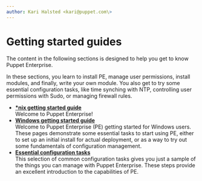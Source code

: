 ```yaml
---
author: Kari Halsted <kari@puppet.com\>
---
```


# Getting started guides

The content in the following sections is designed to help you get to know Puppet Enterprise.

In these sections, you learn to install PE, manage user permissions, install modules, and finally, write your own module. You also get to try some essential configuration tasks, like time synching with NTP, controlling user permissions with Sudo, or managing firewall rules.

-   **[\*nix getting started guide](nix_getting_started_guide.md)**  
Welcome to Puppet Enterprise!
-   **[Windows getting started guide](windows_getting_started_guide.md)**  
Welcome to Puppet Enterprise \(PE\) getting started for Windows users. These pages demonstrate some essential tasks to start using PE, either to set up an initial install for actual deployment, or as a way to try out some fundamentals of configuration management.
-   **[Essential configuration tasks](essential_configuration_tasks.md)**  
This selection of common configuration tasks gives you just a sample of the things you can manage with Puppet Enterprise. These steps provide an excellent introduction to the capabilities of PE.


